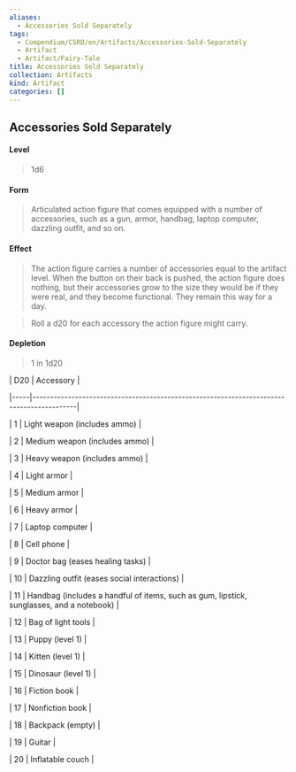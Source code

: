 ```yaml
---
aliases:
  - Accessories Sold Separately
tags:
  - Compendium/CSRD/en/Artifacts/Accessories-Sold-Separately
  - Artifact
  - Artifact/Fairy-Tale
title: Accessories Sold Separately
collection: Artifacts
kind: Artifact
categories: []
---
```

## Accessories Sold Separately    
#### Level   
>1d6   
#### Form   
>Articulated action figure that comes equipped with a number of accessories, such as a gun, armor, handbag, laptop computer, dazzling outfit, and so on.   
#### Effect   
>The action figure carries a number of accessories equal to the artifact level. When the button on their back is pushed, the action figure does nothing, but their accessories grow to the size they would be if they were real, and they become functional. They remain this way for a day.   
>Roll a d20 for each accessory the action figure might carry.   
#### Depletion   
>1 in 1d20  
  
| D20 | Accessory                                                                                |  
|-----|------------------------------------------------------------------------------------------|  
| 1   | Light weapon (includes ammo)                                                             |  
| 2   | Medium weapon (includes ammo)                                                            |  
| 3   | Heavy weapon (includes ammo)                                                             |  
| 4   | Light armor                                                                              |  
| 5   | Medium armor                                                                             |  
| 6   | Heavy armor                                                                              |  
| 7   | Laptop computer                                                                          |  
| 8   | Cell phone                                                                               |  
| 9   | Doctor bag (eases healing tasks)                                                         |  
| 10  | Dazzling outfit (eases social interactions)                                              |  
| 11  | Handbag (includes a handful of items, such as gum, lipstick, sunglasses, and a notebook) |  
| 12  | Bag of light tools                                                                       |  
| 13  | Puppy (level 1)                                                                          |  
| 14  | Kitten (level 1)                                                                         |  
| 15  | Dinosaur (level 1)                                                                       |  
| 16  | Fiction book                                                                             |  
| 17  | Nonfiction book                                                                          |  
| 18  | Backpack (empty)                                                                         |  
| 19  | Guitar                                                                                   |  
| 20  | Inflatable couch                                                                         |  

